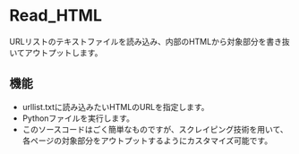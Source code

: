 # Read_HTML
URLリストのテキストファイルを読み込み、内部のHTMLから対象部分を書き抜いてアウトプットします。

## 機能

* urllist.txtに読み込みたいHTMLのURLを指定します。
* Pythonファイルを実行します。
* このソースコードはごく簡単なものですが、スクレイピング技術を用いて、各ページの対象部分をアウトプットするようにカスタマイズ可能です。
